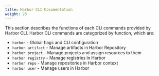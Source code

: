 ```yaml
---
title: Harbor CLI Documentation
weight: 25
---
```


This section describes the functions of each CLI commands provided by Harbor CLI.
Harbor CLI commands are categorized by function, which are:

- `harbor` - Global flags and CLI configuration
- `harbor artifact` - Manage artifacts in Harbor Repository
- `harbor project` - Manage projects and assign resources to them
- `harbor registry` - Manage registries in Harbor
- `harbor repo` - Manage repositories in Harbor context
- `harbor user` - Manage users in Harbor